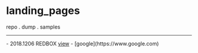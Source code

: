 # landing_pages
repo . dump . samples
<base target='_blank'>
<hr/>
- 2018.1206 REDBOX <a href='/demo/redbox/'>view</a>
- [google](https://www.google.com)
